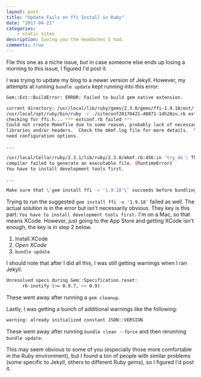```yaml
---
layout: post
title: "Update Fails on ffi Install in Ruby"
date: "2017-04-21"
categories:
    - static sites
description: Saving you the headaches I had.
comments: true
---
```


File this one as a niche issue, but in case someone else ends up losing a morning to this issue, I figured I'd post it.

I was trying to update my blog to a newer version of Jekyll. However, my attempts at running `bundle update` kept running into this error:

```bash
Gem::Ext::BuildError: ERROR: Failed to build gem native extension.

current directory: /usr/local/lib/ruby/gems/2.3.0/gems/ffi-1.9.18/ext/ffi_c
/usr/local/opt/ruby/bin/ruby -r ./siteconf20170421-40871-1dh28zu.rb extconf.rb
checking for ffi.h... *** extconf.rb failed ***
Could not create Makefile due to some reason, probably lack of necessary
libraries and/or headers.  Check the mkmf.log file for more details.  You may
need configuration options.

...

/usr/local/Cellar/ruby/2.3.1/lib/ruby/2.3.0/mkmf.rb:456:in 'try_do': The
compiler failed to generate an executable file. (RuntimeError)
You have to install development tools first.

...

Make sure that \`gem install ffi -v '1.9.18'\` succeeds before bundling.
```

Trying to run the suggested `gem install ffi -v '1.9.18'` failed as well. The actual solution is in the error but isn't necessarily obvious. They key is this part: `You have to install development tools first.` I'm on a Mac, so that means XCode. However, just going to the App Store and getting XCode isn't enough, the key is in step 2 below.

1. Install XCode
1. _Open XCode_
1. `bundle update`

I should note that after I did all this, I was still getting warnings when I ran Jekyll.

```bash
Unresolved specs during Gem::Specification.reset:
      rb-inotify (>= 0.9.7, ~> 0.9)
```

These went away after running a `gem cleanup`.

Lastly, I was getting a bunch of additional warnings like the following:

```bash
warning: already initialized constant JSON::VERSION
```

These went away after running `bundle clean --force` and then rerunning `bundle update`.

This may seem obvious to some of you (especially those more comfortable in the Ruby environment), but I found a ton of people with similar problems (some specific to Jekyll, others to different Ruby gems), so I figured I'd post it.
